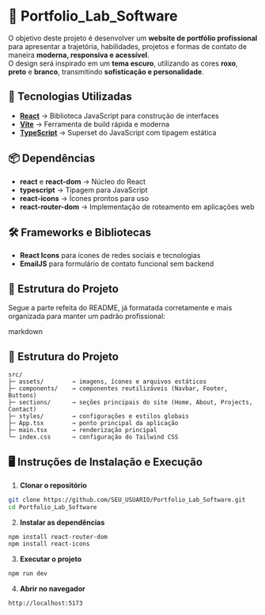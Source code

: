 # 📂 Portfolio_Lab_Software

O objetivo deste projeto é desenvolver um **website de portfólio profissional** para apresentar a trajetória, habilidades, projetos e formas de contato de maneira **moderna, responsiva e acessível**.  
O design será inspirado em um **tema escuro**, utilizando as cores **roxo**, **preto** e **branco**, transmitindo **sofisticação e personalidade**.


## 🚀 Tecnologias Utilizadas
- **[React](https://react.dev/)** → Biblioteca JavaScript para construção de interfaces
- **[Vite](https://vitejs.dev/)** → Ferramenta de build rápida e moderna
- **[TypeScript](https://www.typescriptlang.org/)** → Superset do JavaScript com tipagem estática

## 📦 Dependências
- **react** e **react-dom** → Núcleo do React
- **typescript** → Tipagem para JavaScript
- **react-icons** → Ícones prontos para uso
- **react-router-dom** → Implementação de roteamento em aplicações web

## 🛠 Frameworks e Bibliotecas
- **React Icons** para ícones de redes sociais e tecnologias
- **EmailJS** para formulário de contato funcional sem backend

## 📂 Estrutura do Projeto
Segue a parte refeita do README, já formatada corretamente e mais organizada para manter um padrão profissional:

markdown
## 📂 Estrutura do Projeto

````
src/
├─ assets/        → imagens, ícones e arquivos estáticos
├─ components/    → componentes reutilizáveis (Navbar, Footer, Buttons)
├─ sections/      → seções principais do site (Home, About, Projects, Contact)
├─ styles/        → configurações e estilos globais
├─ App.tsx        → ponto principal da aplicação
├─ main.tsx       → renderização principal
└─ index.css      → configuração do Tailwind CSS

````

## 🖥 Instruções de Instalação e Execução

1. **Clonar o repositório**
```bash
git clone https://github.com/SEU_USUARIO/Portfolio_Lab_Software.git
cd Portfolio_Lab_Software
````

2. **Instalar as dependências**

```bash
npm install react-router-dom
npm install react-icons
```

3. **Executar o projeto**

```bash
npm run dev
```

4. **Abrir no navegador**

```
http://localhost:5173
```
